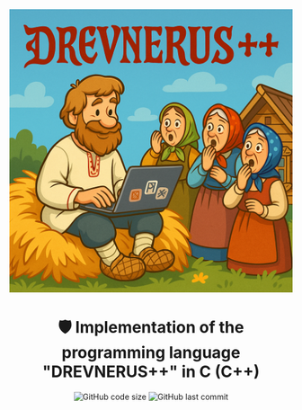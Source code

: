 <div align="center">
  <img src="docs/langPicREADME.png" alt="Lang Banner" width="800">
  
  # 🛡️ Implementation of the programming language "DREVNERUS++" in C (C++)
  ![GitHub code size](https://img.shields.io/github/languages/code-size/BulgakovDmitry/myLanguage)
  ![GitHub last commit](https://img.shields.io/github/last-commit/BulgakovDmitry/myLanguage)
  
</div>
